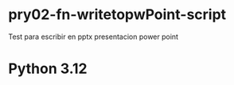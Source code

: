 # pry02-fn-writetopwPoint-script
Test para escribir en pptx presentacion power point

# Python 3.12
